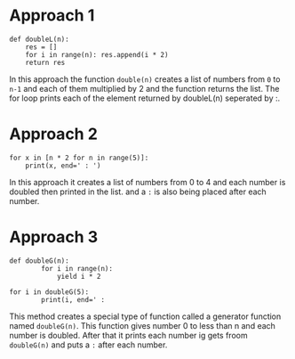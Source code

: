 # Approach 1
```
def doubleL(n):
    res = [] 
    for i in range(n): res.append(i * 2) 
    return res
```
In this approach the function `double(n)` creates a list of numbers from `0` to `n-1` and each of them multiplied by 2 and the function returns the list. The for loop prints each of the element returned by doubleL(n) seperated by :.

# Approach 2
```
for x in [n * 2 for n in range(5)]:
    print(x, end=' : ')
```
In this approach it creates a list of numbers from 0 to 4 and each number is doubled then printed in the list. and a `:` is also being placed after each number.

# Approach 3
```
def doubleG(n):
        for i in range(n):
            yield i * 2

for i in doubleG(5):
        print(i, end=' : 
```
This method creates a special type of function called a generator function named `doubleG(n)`. This function gives number 0 to less than n and each number is doubled. After that it prints each number ig gets froom `doubleG(n)` and puts a `:` after each number.
